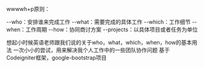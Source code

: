 wwwwh+p原则：

--who：安排谁来完成工作
--what：需要完成的具体工作
--which：工作细节
--when：工作周期
--how：协同商讨方案
--projects：以具体项目或者任务为单位

想起小时候英语老师跟我们说的关于who，what，which，when，how的基本用法
一次小小的尝试，用来解决我个人工作中的一些团队协作问题
基于Codeigniter框架，google-bootstrap项目
